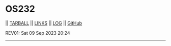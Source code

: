 # OS232
|| [TARBALL](https://github.com/RafliMahesa/) || [LINKS](https://raflimahesa.github.io/os232/LINKS/) || [LOG](https://github.com/RafliMahesa/os232/blob/master/TXT/mylog.txt) || [GitHub](https://github.com/RafliMahesa/os232/)

REV01: Sat 09 Sep 2023 20:24
<br>
<hr>
